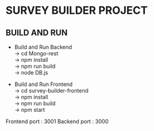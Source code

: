 # SURVEY BUILDER PROJECT

## BUILD AND RUN

 - Build and Run Backend\
        -> cd Mongo-rest\
        -> npm install\
        -> npm run build\
        -> node DB.js

 - Build and Run Frontend\
        -> cd survey-builder-frontend\
        -> npm install\
        -> npm run build\
        -> npm start

Frontend port : 3001
Backend port : 3000
